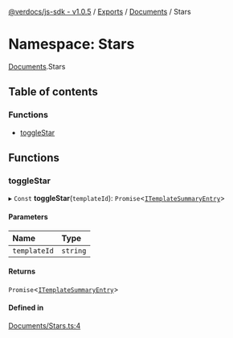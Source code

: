 [@verdocs/js-sdk - v1.0.5](../README.md) / [Exports](../modules.md) / [Documents](Documents.md) / Stars

# Namespace: Stars

[Documents](Documents.md).Stars

## Table of contents

### Functions

- [toggleStar](Documents.Stars.md#togglestar)

## Functions

### toggleStar

▸ `Const` **toggleStar**(`templateId`): `Promise`<[`ITemplateSummaryEntry`](../interfaces/Documents.Types.ITemplateSummaryEntry.md)\>

#### Parameters

| Name | Type |
| :------ | :------ |
| `templateId` | `string` |

#### Returns

`Promise`<[`ITemplateSummaryEntry`](../interfaces/Documents.Types.ITemplateSummaryEntry.md)\>

#### Defined in

[Documents/Stars.ts:4](https://github.com/Verdocs/js-sdk/blob/main/src/Documents/Stars.ts#L4)
